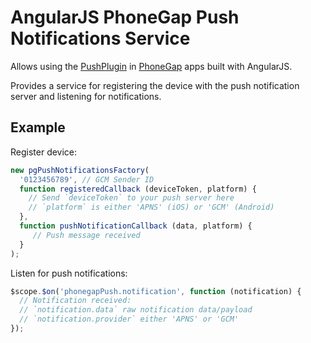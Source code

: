 AngularJS PhoneGap Push Notifications Service
=============================================

Allows using the [PushPlugin](https://github.com/bobeast/PushPlugin) in [PhoneGap](http://phonegap.com/) apps built with AngularJS.

Provides a service for registering the device with the push notification server and listening for notifications.

Example
-------

Register device:

```javascript
new pgPushNotificationsFactory(
  '0123456789', // GCM Sender ID
  function registeredCallback (deviceToken, platform) {
    // Send `deviceToken` to your push server here
    // `platform` is either 'APNS' (iOS) or 'GCM' (Android)
  },
  function pushNotificationCallback (data, platform) {
     // Push message received
  }
);
```

Listen for push notifications:

```javascript
$scope.$on('phonegapPush.notification', function (notification) {
  // Notification received:
  // `notification.data` raw notification data/payload
  // `notification.provider` either 'APNS' or 'GCM'
});
```